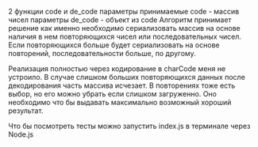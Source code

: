 2 функции code и de_code
параметры принимаемые code - массив чисел
параметры de_code - объект из code
Алгоритм принимает решение как именно необходимо сериализовать массив на основе наличия в нем повторяющихся чисел или последовательных чисел.
Если повторяющихся больше будет сериализовать на основе повторений, последовательности больше, по другому.

Реализация полностью через кодирование в charCode меня не устроило. В случае слишком больших повторяющихся данных после декодирования часть массива исчезает.
В повторениях тоже есть выбор, но его можно убрать если слишком загруженно. Оно необходимо что бы выдавать максимально возможный хороший результат.

Что бы посмотреть тесты можно запустить index.js в терминале через Node.js